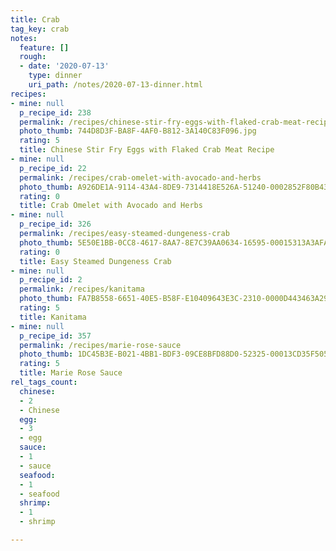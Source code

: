 ```yaml
---
title: Crab
tag_key: crab
notes:
  feature: []
  rough:
  - date: '2020-07-13'
    type: dinner
    uri_path: /notes/2020-07-13-dinner.html
recipes:
- mine: null
  p_recipe_id: 238
  permalink: /recipes/chinese-stir-fry-eggs-with-flaked-crab-meat-recipe
  photo_thumb: 744D8D3F-BA8F-4AF0-B812-3A140C83F096.jpg
  rating: 5
  title: Chinese Stir Fry Eggs with Flaked Crab Meat Recipe
- mine: null
  p_recipe_id: 22
  permalink: /recipes/crab-omelet-with-avocado-and-herbs
  photo_thumb: A926DE1A-9114-43A4-8DE9-7314418E526A-51240-0002852F80B43E6C.jpg
  rating: 0
  title: Crab Omelet with Avocado and Herbs
- mine: null
  p_recipe_id: 326
  permalink: /recipes/easy-steamed-dungeness-crab
  photo_thumb: 5E50E1BB-0CC8-4617-8AA7-8E7C39AA0634-16595-00015313A3AFA11E.jpg
  rating: 0
  title: Easy Steamed Dungeness Crab
- mine: null
  p_recipe_id: 2
  permalink: /recipes/kanitama
  photo_thumb: FA7B8558-6651-40E5-B58F-E10409643E3C-2310-0000D443463A29BE.jpg
  rating: 5
  title: Kanitama
- mine: null
  p_recipe_id: 357
  permalink: /recipes/marie-rose-sauce
  photo_thumb: 1DC45B3E-B021-4BB1-BDF3-09CE8BFD88D0-52325-00013CD35F5050F4.jpg
  rating: 5
  title: Marie Rose Sauce
rel_tags_count:
  chinese:
  - 2
  - Chinese
  egg:
  - 3
  - egg
  sauce:
  - 1
  - sauce
  seafood:
  - 1
  - seafood
  shrimp:
  - 1
  - shrimp

---
```

